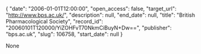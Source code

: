 {
  "date": "2006-01-01T12:00:00", 
  "open_access": false, 
  "target_url": "http://www.bps.ac.uk/", 
  "description": null, 
  "end_date": null, 
  "title": "British Pharmacological Society", 
  "record_id": "20060101T120000/YiZOHFvT70NkmCiBuyN+Dw==", 
  "publisher": "bps.ac.uk", 
  "slug": 106758, 
  "start_date": null
}

None